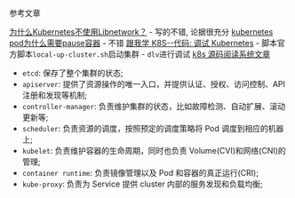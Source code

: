 参考文章

[为什么Kubernetes不使用Libnetwork？](http://dockone.io/article/973)
    - 写的不错, 论据很充分
[kubernetes pod为什么需要pause容器](https://blog.csdn.net/lywzgzl/article/details/100625594)
    - 不错
[跟我学 K8S--代码: 调试 Kubernetes](https://segmentfault.com/a/1190000015807702)
    - 脚本官方脚本`local-up-cluster.sh`启动集群
    - `dlv`进行调试
[k8s 源码阅读系统文章](https://chenxy.blog.csdn.net/category_6361923.html)

- `etcd`: 保存了整个集群的状态;
- `apiserver`: 提供了资源操作的唯一入口，并提供认证、授权、访问控制、API 注册和发现等机制;
- `controller-manager`: 负责维护集群的状态，比如故障检测、自动扩展、滚动更新等;
- `scheduler`: 负责资源的调度，按照预定的调度策略将 Pod 调度到相应的机器上;
- `kubelet`: 负责维护容器的生命周期，同时也负责 Volume(CVI)和网络(CNI)的管理;
- `container runtime`: 负责镜像管理以及 Pod 和容器的真正运行(CRI);
- `kube-proxy`: 负责为 Service 提供 cluster 内部的服务发现和负载均衡;
